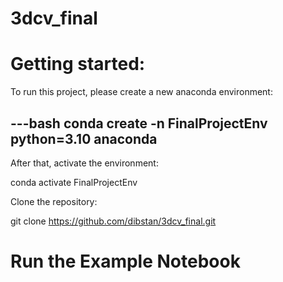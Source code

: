 # 3dcv_final

# Getting started:

To run this project, please create a new anaconda environment:

---bash
conda create -n FinalProjectEnv python=3.10 anaconda
---

After that, activate the environment:

conda activate FinalProjectEnv

Clone the repository:

git clone https://github.com/dibstan/3dcv_final.git


# Run the Example Notebook
